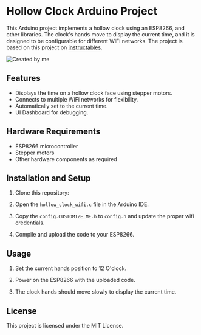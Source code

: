 # Hollow Clock Arduino Project

This Arduino project implements a hollow clock using an ESP8266, and other libraries. The clock's hands move to display the current time, and it is designed to be configurable for different WiFi networks.
The project is based on this project on [instructables](https://www.instructables.com/Hollow-Clock-4).

![Created by me]([https://assets.digitalocean.com/articles/alligator/boo.svg](https://ibb.co/9vGq6yY) "Hollow Clock 4")


## Features

- Displays the time on a hollow clock face using stepper motors.
- Connects to multiple WiFi networks for flexibility.
- Automatically set to the current time.
- UI Dashboard for debugging.

## Hardware Requirements

- ESP8266 microcontroller
- Stepper motors
- Other hardware components as required

## Installation and Setup

1. Clone this repository:

2. Open the `hollow_clock_wifi.c` file in the Arduino IDE.

3. Copy the `config.CUSTOMIZE_ME.h` to `config.h` and update the proper wifi credentials.

4. Compile and upload the code to your ESP8266.

## Usage

1. Set the current hands position to 12 O'clock.

2. Power on the ESP8266 with the uploaded code.

3. The clock hands should move slowly to display the current time.

## License
This project is licensed under the MIT License.


